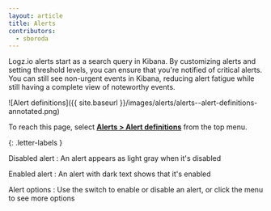 ```yaml
---
layout: article
title: Alerts
contributors:
  - sboroda
---
```


Logz.io alerts start as a search query in Kibana. By customizing alerts and setting threshold levels, you can ensure that you're notified of critical alerts. You can still see non-urgent events in Kibana, reducing alert fatigue while still having a complete view of noteworthy events.

![Alert definitions]({{ site.baseurl }}/images/alerts/alerts--alert-definitions-annotated.png)

To reach this page, select [**Alerts > Alert definitions**](https://app.logz.io/#/dashboard/triggers/alert-definitions) from the top menu.

{: .letter-labels }

  Disabled alert
  : An alert appears as light gray when it's disabled
  
  Enabled alert
  : An alert with dark text shows that it's enabled
  
  Alert options
  : Use the switch to enable or disable an alert, or click the menu to see more options